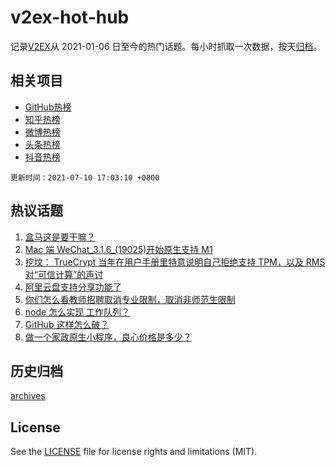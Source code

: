 # v2ex-hot-hub

 记录[V2EX](https://www.v2ex.com/)从 2021-01-06 日至今的热门话题。每小时抓取一次数据，按天[归档](archives)。
 
 ## 相关项目

- [GitHub热榜](https://github.com/snaildev/github-hot-hub)
- [知乎热榜](https://github.com/snaildev/zhihu-hot-hub)
- [微博热榜](https://github.com/snaildev/weibo-hot-hub)
- [头条热榜](https://github.com/snaildev/toutiao-hot-hub)
- [抖音热榜](https://github.com/snaildev/douyin-hot-hub)


 `更新时间：2021-07-10 17:03:10 +0800`

## 热议话题

1. [盒马这是要干嘛？](https://www.v2ex.com/t/788685)
1. [Mac 端 WeChat_3.1.6_(19025)开始原生支持 M1](https://www.v2ex.com/t/788573)
1. [挖坟： TrueCrypt 当年在用户手册里特意说明自己拒绝支持 TPM，以及 RMS 对“可信计算”的声讨](https://www.v2ex.com/t/788634)
1. [阿里云盘支持分享功能了](https://www.v2ex.com/t/788653)
1. [你们怎么看教师招聘取消专业限制，取消非师范生限制](https://www.v2ex.com/t/788621)
1. [node 怎么实现 工作队列？](https://www.v2ex.com/t/788690)
1. [GitHub 这样怎么破？](https://www.v2ex.com/t/788592)
1. [做一个家政原生小程序，良心价格是多少？](https://www.v2ex.com/t/788680)

## 历史归档

[archives](archives)

## License

See the [LICENSE](LICENSE) file for license rights and limitations (MIT).
